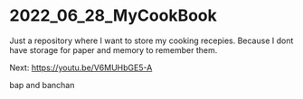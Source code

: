 # 2022_06_28_MyCookBook
Just a repository where I want to store my cooking recepies. Because I dont have storage for paper and memory to remember them.



Next: 
https://youtu.be/V6MUHbGE5-A

bap and banchan

